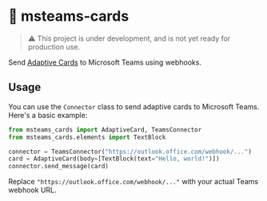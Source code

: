 # 📮 msteams-cards

> ⚠️ This project is under development, and is not yet ready for production use.

Send [Adaptive Cards](https://adaptivecards.io) to Microsoft Teams using webhooks.

## Usage

You can use the `Connector` class to send adaptive cards to Microsoft Teams. Here's a basic example:

```python
from msteams_cards import AdaptiveCard, TeamsConnector
from msteams_cards.elements import TextBlock

connector = TeamsConnector("https://outlook.office.com/webhook/...")
card = AdaptiveCard(body=[TextBlock(text="Hello, world!")])
connector.send_message(card)
```

Replace `"https://outlook.office.com/webhook/..."` with your actual Teams webhook URL.
